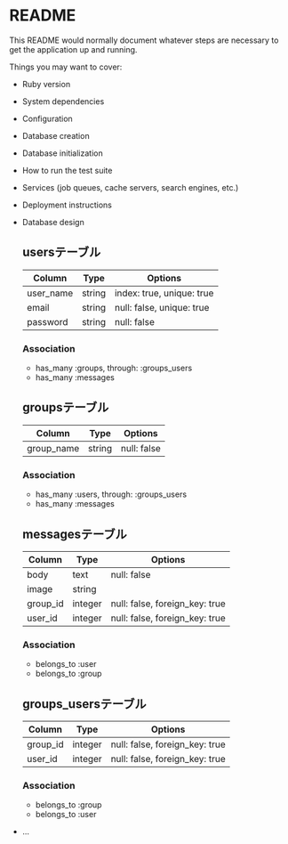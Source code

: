 # README

This README would normally document whatever steps are necessary to get the
application up and running.

Things you may want to cover:

* Ruby version

* System dependencies

* Configuration

* Database creation

* Database initialization

* How to run the test suite

* Services (job queues, cache servers, search engines, etc.)

* Deployment instructions

* Database design

  ## usersテーブル
  |Column|Type|Options|
  |------|----|-------|
  |user_name|string|index: true, unique: true|
  |email|string|null: false, unique: true|
  |password|string|null: false|

  ### Association
  - has_many :groups, through: :groups_users
  - has_many :messages


  ## groupsテーブル
  |Column|Type|Options|
  |------|----|-------|
  |group_name|string|null: false|

  ### Association
  - has_many :users, through: :groups_users
  - has_many :messages


  ## messagesテーブル
  |Column|Type|Options|
  |------|----|-------|
  |body|text|null: false|
  |image|string||
  |group_id|integer|null: false, foreign_key: true|
  |user_id|integer|null: false, foreign_key: true|

  ### Association
  - belongs_to :user
  - belongs_to :group


  ## groups_usersテーブル
  |Column|Type|Options|
  |------|----|-------|
  |group_id|integer|null: false, foreign_key: true|
  |user_id|integer|null: false, foreign_key: true|

  ### Association
  - belongs_to :group
  - belongs_to :user

* ...
